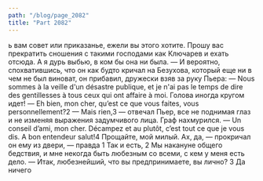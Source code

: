 ```yaml
---
path: "/blog/page_2082"
title: "Part 2082"
---
```


ь вам совет или приказанье, ежели вы этого хотите. Прошу вас прекратить сношения с такими господами как Ключарев и ехать отсюда. А я дурь выбью, в ком бы она ни была. — И вероятно, спохватившись, что он как будто кричал на Безухова, который еще ни в чем не был виноват, он прибавил, дружески взяв за руку Пьера: — Nous sommes à la veille d'un désastre publique, et je n'ai pas le temps de dire des gentillesses à tous ceux qui ont affaire à moi. Голова иногда кругом идет! — Eh bien, mon cher, qu’est ce que vous faites, vous personnellement?2
— Mais rien,3 — отвечал Пьер, все не поднимая глаз и не изменяя выражения задумчивого лица.
Граф нахмурился.
— Un conseil d’ami, mon cher. Décampez et au plutôt, c’est tout ce que je vous dis. A bon entendeur salut!4 Прощайте, мой милый. Ах, да, — прокричал он ему из двери, — правда 1 Так и есть,
2 Мы накануне общего бедствия, и мне некогда быть любезным со всеми, с кем у меня есть дело.
— Итак, любезнейший, что вы предпринимаете, вы лично?
3 Да ничего

